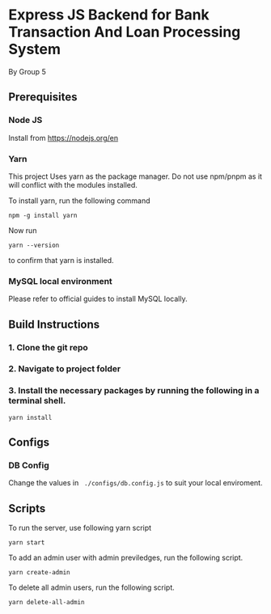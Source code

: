 # Express JS Backend for Bank Transaction And Loan Processing System

By Group 5

## Prerequisites

### Node JS

Install from https://nodejs.org/en

### Yarn

This project Uses yarn as the package manager. Do not use npm/pnpm as it will conflict with the modules installed.

To install yarn, run the following command

```
npm -g install yarn
```

Now run

```
yarn --version
```

to confirm that yarn is installed.

### MySQL local environment

Please refer to official guides to install MySQL locally.

## Build Instructions

### 1. Clone the git repo

### 2. Navigate to project folder

### 3. Install the necessary packages by running the following in a terminal shell.

```
yarn install
```

## Configs

### DB Config

Change the values in ` ./configs/db.config.js` to suit your local enviroment.

## Scripts

To run the server, use following yarn script

```
yarn start
```

To add an admin user with admin previledges, run the following script.

```
yarn create-admin
```

To delete all admin users, run the following script.

```
yarn delete-all-admin
```
